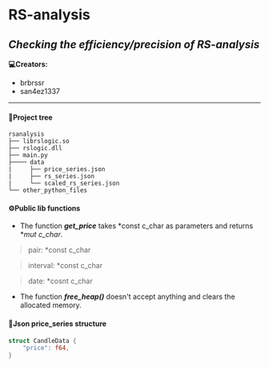 # RS-analysis
***Checking the efficiency/precision of RS-analysis***
--
**💻Creators:**
- brbrssr
- san4ez1337
----
#### 🌲Project tree
```
rsanalysis
├── librslogic.so
├── rslogic.dll
├── main.py
├──── data
|     ├── price_series.json
|     ├── rs_series.json
|     └── scaled_rs_series.json
└── other_python_files
```
#### ⚙️Public lib functions
- The function ***get_price*** takes *const c_char as parameters and returns **mut c_char*.

> pair: *const c_char

> interval: *const c_char

> date: *cosnt c_char

- The function ***free_heap()*** doesn't accept anything and clears the allocated memory.
#### 🧮Json price_series structure
``` Rust
struct CandleData {
    "price": f64,
}
```
